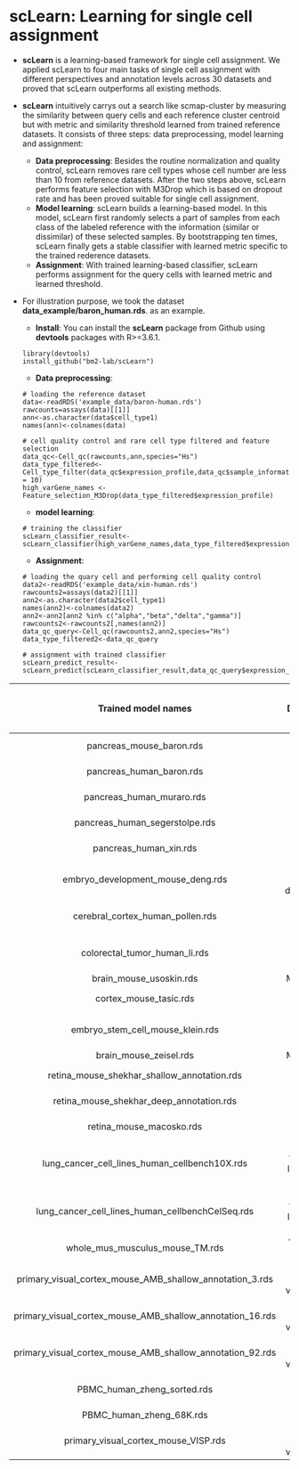 # **scLearn: Learning for single cell assignment**

* **scLearn** is a learning-based framework for single cell assignment. We applied scLearn to four main tasks of single cell assignment with different perspectives and annotation levels across 30 datasets and proved that scLearn outperforms all existing methods.
* **scLearn** intuitively carrys out a search like scmap-cluster by measuring the similarity between query cells and each reference cluster centroid but with metric and similarity threshold learned from trained reference datasets. It consists of three steps: data preprocessing, model learning and assignment:
  * **Data preprocessing**: Besides the routine normalization and quality control, scLearn removes rare cell types whose cell number are less than 10 from reference datasets. After the two steps above, scLearn performs feature selection with M3Drop which is based on dropout rate and has been proved suitable for single cell assignment.
  * **Model learning**: scLearn builds a learning-based model. In this model, scLearn first randomly selects a part of samples from each class of the labeled reference with the information (similar or dissimilar) of these selected samples. By bootstrapping ten times, scLearn finally gets a stable classifier with learned metric specific to the trained rederence datasets.
  * **Assignment**: With trained learning-based classifier, scLearn performs assignment for the query cells with learned metric and learned threshold.
  


* For illustration purpose, we took the dataset **data_example/baron_human.rds**. as an example.
    * **Install**: You can install the **scLearn** package from Github using **devtools** packages with R>=3.6.1.
    ```
    library(devtools)
    install_github("bm2-lab/scLearn")
    ```
    * **Data preprocessing**:
    ```
    # loading the reference dataset
    data<-readRDS('example_data/baron-human.rds')
    rawcounts=assays(data)[[1]]
    ann<-as.character(data$cell_type1)
    names(ann)<-colnames(data)
    
    # cell quality control and rare cell type filtered and feature selection
    data_qc<-Cell_qc(rawcounts,ann,species="Hs")
    data_type_filtered<-Cell_type_filter(data_qc$expression_profile,data_qc$sample_information,min_cell_number = 10)
    high_varGene_names <- Feature_selection_M3Drop(data_type_filtered$expression_profile)
    ```
    
    * **model learning**:
    ```
    # training the classifier
    scLearn_classifier_result<-scLearn_classifier(high_varGene_names,data_type_filtered$expression_profile,data_type_filtered$sample_information)
    ```
    
    * **Assignment**:
    ```
    # loading the quary cell and performing cell quality control
    data2<-readRDS('example_data/xin-human.rds')
    rawcounts2=assays(data2)[[1]]
    ann2<-as.character(data2$cell_type1)
    names(ann2)<-colnames(data2)
    ann2<-ann2[ann2 %in% c("alpha","beta","delta","gamma")]
    rawcounts2<-rawcounts2[,names(ann2)]
    data_qc_query<-Cell_qc(rawcounts2,ann2,species="Hs")
    data_type_filtered2<-data_qc_query
    
    # assignment with trained classifier
    scLearn_predict_result<-scLearn_predict(scLearn_classifier_result,data_qc_query$expression_profile)
    
    ```

| Trained model names | Description | No. of cell types | corresponding dataset | PMID |
| :------: | :------: | :------: | :------: | :------: |
| pancreas_mouse_baron.rds | Mouse pancreas |  | Baron |  |
| pancreas_human_baron.rds | Human pancreas |  | Baron |  |
| pancreas_human_muraro.rds | Human pancreas |  | Muraro |  |
| pancreas_human_segerstolpe.rds | Human pancreas |  | Segerstolpe |  |
| pancreas_human_xin.rds | Human pancreas |  | Xin |  |
| embryo_development_mouse_deng.rds | Mouse embryo development |  | Deng |  |
| cerebral_cortex_human_pollen.rds | Human cerebral cortex |  | Pollen |  |
| colorectal_tumor_human_li.rds | Human colorectal tumors |  | Li |  |
| brain_mouse_usoskin.rds | Mouse brain |  | Usoskin |  |
| cortex_mouse_tasic.rds | Mouse cortex |  | Tasic |  |
| embryo_stem_cell_mouse_klein.rds | Mouse embryo stem cells |  | Klein |  |
| brain_mouse_zeisel.rds | Mouse brain |  | Zeisel |  |
| retina_mouse_shekhar_shallow_annotation.rds | Mouse retina |  | Shekhar |  |
| retina_mouse_shekhar_deep_annotation.rds | Mouse retina |  | Shekhar |  |
| retina_mouse_macosko.rds | Mouse retina |  | Macosko |  |
| lung_cancer_cell_lines_human_cellbench10X.rds | Mixture of five human lung cancer cell lines |  | CellBench10X |  |
| lung_cancer_cell_lines_human_cellbenchCelSeq.rds | Mixture of five human lung cancer cell lines |  | CellBenchCelSeq |  |
| whole_mus_musculus_mouse_TM.rds | Whole Mus musculus |  | TM |  |
| primary_visual_cortex_mouse_AMB_shallow_annotation_3.rds | Primary mouse visual cortex |  | AMB |  |
| primary_visual_cortex_mouse_AMB_shallow_annotation_16.rds | Primary mouse visual cortex |  | AMB |  |
| primary_visual_cortex_mouse_AMB_shallow_annotation_92.rds | Primary mouse visual cortex |  | AMB |  |
| PBMC_human_zheng_sorted.rds | FACS-sorted PBMC |  | Zheng sorted |  |
| PBMC_human_zheng_68K.rds | PBMC |  | Zheng 68K |  |
| primary_visual_cortex_mouse_VISP.rds | Mouse primary visual cortex |  | VISP |  |


